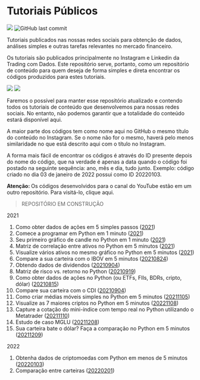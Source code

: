 # Tutoriais Públicos

![](https://img.shields.io/github/commit-activity/w/Trading-com-Dados/tutoriais_publicos?style=flat)
![GitHub last commit](https://img.shields.io/github/last-commit/Trading-com-Dados/tutoriais_publicos)



Tutoriais publicados nas nossas redes sociais para obtenção de dados, análises simples e outras tarefas relevantes no mercado financeiro.

Os tutoriais são publicados principalmente no Instagram e Linkedin da Trading com Dados. Este repositório serve, portanto, como um repositório de conteúdo para quem deseja de forma simples e direta encontrar os códigos produzidos para estes tutoriais.

![](https://img.shields.io/badge/Instagram-E4405F?style=for-the-badge&logo=instagram&logoColor=white&link=https://www.instagram.com/tradingcomdados/)
![](https://img.shields.io/badge/LinkedIn-0077B5?style=for-the-badge&logo=linkedin&logoColor=white&link=https://www.linkedin.com/company/tradingcomdados)

Faremos o possível para manter esse repositório atualizado e contendo todos os tutoriais de conteúdo que desenvolvemos para nossas redes sociais. No entanto, não podemos garantir que a totalidade do conteúdo estará disponível aqui.

A maior parte dos códigos tem como nome aqui no GitHub o mesmo título do conteúdo no Instagram. Se o nome não for o mesmo, haverá pelo menos similaridade no que está descrito aqui com o título no Instagram.

A forma mais fácil de encontrar os códigos é através do ID presente depois do nome do código, que na verdade é apenas a data quando o código foi postado na seguinte sequência: ano, mês e dia, tudo junto. Exemplo: código criado no dia 03 de janeiro de 2022 possui como ID 20220103.

<b> Atenção: </b> 
Os códigos desenvolvidos para o canal do YouTube estão em um outro repositório. Para visitá-lo, clique aqui.

> REPOSITÓRIO EM CONSTRUÇÃO

2021

1. Como obter dados de ações em 5 simples passos ([2021]())
2. Comece a programar em Python em 1 minuto ([2021]())
3. Seu primeiro gráfico de candle no Python em 1 minuto ([2021]())
4. Matriz de correlação entre ativos no Python em 5 minutos ([2021]())
5. Visualize vários ativos no mesmo gráfico no Python em 5 minutos ([2021]())
6. Compare a sua carteira com o IBOV em 5 minutos ([20210824](https://github.com/Trading-com-Dados/tutoriais_publicos/blob/main/20210824_Compara%C3%A7%C3%A3o_Carteira_vs_IBOV.ipynb))
7. Obtendo dados de dividendos ([20210904](https://github.com/Trading-com-Dados/tutoriais_publicos/blob/main/20210904_Obtendo_Dividendos.ipynb))
8. Matriz de risco vs. retorno no Python ([20210919](https://github.com/Trading-com-Dados/tutoriais_publicos/blob/main/20210919%20-%20Tutorial%20Risco_x_Retorno.ipynb))
9. Como obter dados de ações no Python (ou ETFs, FIIs, BDRs, cripto, dólar) ([20210815](https://github.com/Trading-com-Dados/tutoriais_publicos/blob/main/Post_Instagram_Como_obter_dados_de_a%C3%A7%C3%B5es.ipynb))
10. Compare sua carteira com o CDI ([20210904](https://github.com/Trading-com-Dados/tutoriais_publicos/blob/main/20210904_An%C3%A1lise_Carteira_vs_CDI_e_outros_benchmarks.ipynb))
11. Como criar médias móveis simples no Python em 5 minutos ([20211105](https://github.com/Trading-com-Dados/tutoriais_publicos/blob/main/20211105_M%C3%A9dias_m%C3%B3veis_simples_com_Python.ipynb))
12. Visualize as 7 maiores criptos no Python em 5 minutos ([20221108](https://github.com/Trading-com-Dados/tutoriais_publicos/blob/main/20211108_Visualiza%C3%A7%C3%A3o_das_maiores_criptos.ipynb))
13. Capture a cotação do mini-índice com tempo real no Python utilizando o Metatrader ([20211110](https://github.com/Trading-com-Dados/tutoriais_publicos/blob/main/20211110_Pr%C3%A1tica%20com%20Metatrader.ipynb))
14. Estudo de caso MGLU ([20211208](https://github.com/Trading-com-Dados/tutoriais_publicos/blob/main/20211208_Estudo_Fundamentos_MGLU3_.ipynb))
15. Sua carteira bate o dólar? Faça a comparação no Python em 5 minutos ([20211209](https://github.com/Trading-com-Dados/tutoriais_publicos/blob/main/20211205_Compara%C3%A7%C3%A3o_Carteira_vs_d%C3%B3lar.ipynb))

2022
1. Obtenha dados de criptomoedas com Python em menos de 5 minutos ([20220103](https://github.com/Trading-com-Dados/tutoriais_publicos/blob/main/20220103_Tutorial_vectorbt_cripto_data_binance.ipynb))
2. Comparação entre carteiras ([20220201](https://github.com/Trading-com-Dados/tutoriais_publicos/blob/main/20220201_Compara%C3%A7%C3%A3o_entre_Carteiras.ipynb))

